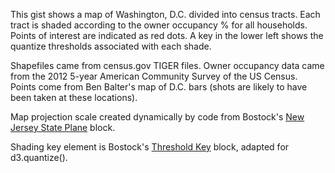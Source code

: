 This gist shows a map of Washington, D.C. divided into census tracts.  Each tract is shaded according to the owner occupancy % for all households.  Points of interest are indicated as red dots.  A key in the lower left shows the quantize thresholds associated with each shade.  

Shapefiles came from census.gov TIGER files.  Owner occupancy data came from the 2012 5-year American Community Survey of the US Census.  Points come from Ben Balter's map of D.C. bars (shots are likely to have been taken at these locations).

Map projection scale created dynamically by code from Bostock's [New Jersey State Plane](http://bl.ocks.org/mbostock/5126418) block.

Shading key element is Bostock's [Threshold Key](http://bl.ocks.org/mbostock/4573883) block, adapted for d3.quantize().